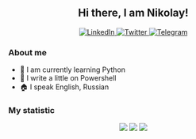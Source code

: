 <div id="header" align="center">
	<h2>Hi there, I am Nikolay!</h2>
</div>
<div id="socials" align="center">
	<a href="https://www.linkedin.com/in/nikolay-avramenko-735896255/">
		<img src="https://img.shields.io/badge/LinkedIn-blue?style=for-the-badge&logo=linkedin&logoColor=white" alt="LinkedIn"/>
	</a>
	<a href="https://twitter.com/Avramenko87N">
		<img src="https://img.shields.io/badge/Twitter-blue?style=for-the-badge&logo=twitter&logoColor=white" alt="Twitter"/>
	</a>
	<a href="https://t.me/Nik00lay">
		<img src="https://img.shields.io/badge/Telegram-blue?style=for-the-badge&logo=telegram&logoColor=white" alt="Telegram"/>
	</a>
</div>


### About me
- 🐍 I am currently learning Python
- 🦀 I write a little on Powershell
- 🏠 I speak English, Russian


### My statistic
<div id="stat" align="center">
<img src="http://github-profile-summary-cards.vercel.app/api/cards/profile-details?username=puz27&theme=default">
<img src="http://github-profile-summary-cards.vercel.app/api/cards/repos-per-language?username=puz27&theme=default">	
<img src="http://github-profile-summary-cards.vercel.app/api/cards/stats?username=puz27&theme=default">
</div>
